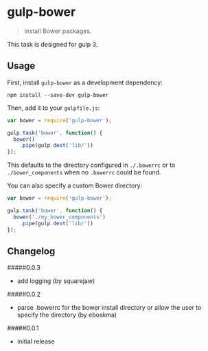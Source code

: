 # gulp-bower
> Install Bower packages.

This task is designed for gulp 3.

## Usage

First, install `gulp-bower` as a development dependency:

```shell
npm install --save-dev gulp-bower
```

Then, add it to your `gulpfile.js`:

```javascript
var bower = require('gulp-bower');

gulp.task('bower', function() {
  bower()
    .pipe(gulp.dest('lib/'))
});
```

This defaults to the directory configured in `./.bowerrc` or to `./bower_components` when no `.bowerrc` could be found.

You can also specify a custom Bower directory:

```javascript
var bower = require('gulp-bower');

gulp.task('bower', function() {
  bower('./my_bower_components')
    .pipe(gulp.dest('lib/'))
});
```

## Changelog

#####0.0.3
- add logging (by squarejaw)

#####0.0.2
- parse .bowerrc for the bower install directory or allow the user to specify the directory (by eboskma)

#####0.0.1
- initial release
